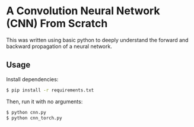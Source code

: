 # A Convolution Neural Network (CNN) From Scratch
This was written using basic python to deeply understand the forward and backward propagation of a neural network.

## Usage

Install dependencies:

```bash
$ pip install -r requirements.txt
```

Then, run it with no arguments:

```bash
$ python cnn.py
$ python cnn_torch.py
```

